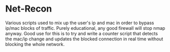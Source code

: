 # Net-Recon
Various scripts used to mix up the user's ip and mac in order to bypass ip/mac blocks of traffic. Purely educational, any good firewall will stop nmap anyway. Good use for this is to try and write a counter script that detects the mac/ip change and updates the blocked connection in real time without blocking the whole network.
